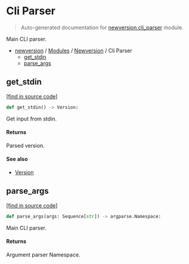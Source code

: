 # Cli Parser

> Auto-generated documentation for [newversion.cli_parser](https://github.com/vemel/newversion/blob/master/newversion/cli_parser.py) module.

Main CLI parser.

- [newversion](../README.md#newversion---your-version-manager) / [Modules](../MODULES.md#newversion-modules) / [Newversion](index.md#newversion) / Cli Parser
    - [get_stdin](#get_stdin)
    - [parse_args](#parse_args)

## get_stdin

[[find in source code]](https://github.com/vemel/newversion/blob/master/newversion/cli_parser.py#L14)

```python
def get_stdin() -> Version:
```

Get input from stdin.

#### Returns

Parsed version.

#### See also

- [Version](version.md#version)

## parse_args

[[find in source code]](https://github.com/vemel/newversion/blob/master/newversion/cli_parser.py#L30)

```python
def parse_args(args: Sequence[str]) -> argparse.Namespace:
```

Main CLI parser.

#### Returns

Argument parser Namespace.

